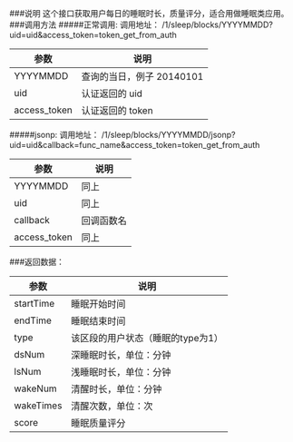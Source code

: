 ###说明
这个接口获取用户每日的睡眠时长，质量评分，适合用做睡眠类应用。
###调用方法
#####正常调用:
调用地址： /1/sleep/blocks/YYYYMMDD?uid=uid&access_token=token_get_from_auth

参数|说明
---|---
YYYYMMDD|查询的当日，例子 20140101
uid|认证返回的 uid
access_token|认证返回的 token

#####jsonp: 
调用地址： /1/sleep/blocks/YYYYMMDD/jsonp?uid=uid&callback=func_name&access_token=token_get_from_auth

参数|说明
---|---
YYYYMMDD|同上
uid|同上
callback|回调函数名
access_token|同上
###返回数据：

参数|说明
---|---
startTime|睡眠开始时间
endTime|睡眠结束时间
type|该区段的用户状态（睡眠的type为1）
dsNum|深睡眠时长，单位：分钟
lsNum|浅睡眠时长，单位：分钟
wakeNum|清醒时长，单位：分钟
wakeTimes|清醒次数，单位：次
score|睡眠质量评分
